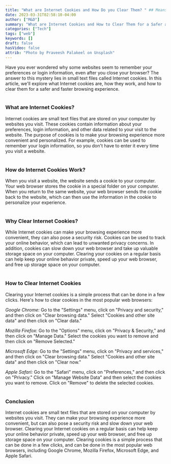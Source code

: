 ```yaml
---
title: "What are Internet Cookies and How Do you Clear Them? " ## Means name of the article is filename
date: 2023-03-31T02:58:10-04:00
author: ["M&D"]
summary: "What are Internet Cookies and How to Clear Them for a Safer and Faster Browsing Experience"
categories: ["Tech"]
tags: ["web"]
keywords: []
draft: false
hasVideo: false
attrib: "Photo by Praveesh Palakeel on Unsplash"
---
```


Have you ever wondered why some websites seem to remember your preferences or login information, even after you close your browser? The answer to this mystery lies in small text files called Internet cookies. In this article, we'll explore what Internet cookies are, how they work, and how to clear them for a safer and faster browsing experience.
<br>
<br>

### What are Internet Cookies?

Internet cookies are small text files that are stored on your computer by websites you visit. These cookies contain information about your preferences, login information, and other data related to your visit to the website. The purpose of cookies is to make your browsing experience more convenient and personalized. For example, cookies can be used to remember your login information, so you don't have to enter it every time you visit a website.
<br>
<br>

### How do Internet Cookies Work?

When you visit a website, the website sends a cookie to your computer. Your web browser stores the cookie in a special folder on your computer. When you return to the same website, your web browser sends the cookie back to the website, which can then use the information in the cookie to personalize your experience.
<br>
<br>

### Why Clear Internet Cookies?

While Internet cookies can make your browsing experience more convenient, they can also pose a security risk. Cookies can be used to track your online behavior, which can lead to unwanted privacy concerns. In addition, cookies can slow down your web browser and take up valuable storage space on your computer. Clearing your cookies on a regular basis can help keep your online behavior private, speed up your web browser, and free up storage space on your computer.
<br>
<br>

### How to Clear Internet Cookies

Clearing your Internet cookies is a simple process that can be done in a few clicks. Here's how to clear cookies in the most popular web browsers:

_Google Chrome:_ Go to the "Settings" menu, click on "Privacy and security," and then click on "Clear browsing data." Select "Cookies and other site data" and then click on "Clear data."

_Mozilla Firefox:_ Go to the "Options" menu, click on "Privacy & Security," and then click on "Manage Data." Select the cookies you want to remove and then click on "Remove Selected."

_Microsoft Edge:_ Go to the "Settings" menu, click on "Privacy and services," and then click on "Clear browsing data." Select "Cookies and other site data" and then click on "Clear now."

_Apple Safari:_ Go to the "Safari" menu, click on "Preferences," and then click on "Privacy." Click on "Manage Website Data" and then select the cookies you want to remove. Click on "Remove" to delete the selected cookies.
<br>
<br>

### Conclusion

Internet cookies are small text files that are stored on your computer by websites you visit. They can make your browsing experience more convenient, but can also pose a security risk and slow down your web browser. Clearing your Internet cookies on a regular basis can help keep your online behavior private, speed up your web browser, and free up storage space on your computer. Clearing cookies is a simple process that can be done in a few clicks, and can be done in the most popular web browsers, including Google Chrome, Mozilla Firefox, Microsoft Edge, and Apple Safari.
